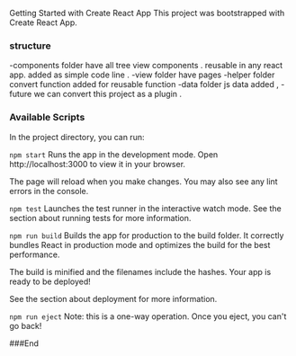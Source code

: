 Getting Started with Create React App
This project was bootstrapped with Create React App.

### structure
 -components folder have all tree view components . reusable in any react app. added as simple code line .
 -view folder have pages
 -helper folder convert function added for reusable function
 -data folder js data added ,
 -future we can convert this project as a plugin .
 
### Available Scripts
In the project directory, you can run:

`npm start`
Runs the app in the development mode.
Open http://localhost:3000 to view it in your browser.

The page will reload when you make changes.
You may also see any lint errors in the console.

`npm test`
Launches the test runner in the interactive watch mode.
See the section about running tests for more information.

`npm run build`
Builds the app for production to the build folder.
It correctly bundles React in production mode and optimizes the build for the best performance.

The build is minified and the filenames include the hashes.
Your app is ready to be deployed!

See the section about deployment for more information.

`npm run eject`
Note: this is a one-way operation. Once you eject, you can't go back!



###End
